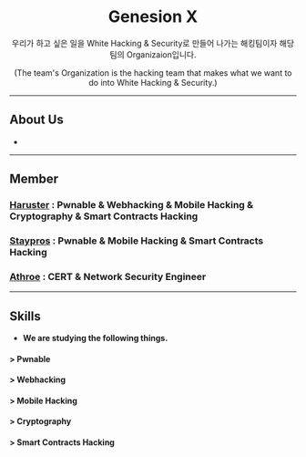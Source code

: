 <div align="center">
  
# Genesion X
우리가 하고 싶은 일을 White Hacking & Security로 만들어 나가는 해킹팀이자 해당 팀의 Organizaion입니다.

(The team's Organization is the hacking team that makes what we want to do into White Hacking & Security.)

</div>

---------------------------

## About Us
- 

------------------------------

## Member

### <a href="https://github.com/haruster">Haruster</a> : Pwnable & Webhacking & Mobile Hacking & Cryptography & Smart Contracts Hacking
### <a href="https://github.com/staypros">Staypros</a> : Pwnable & Mobile Hacking & Smart Contracts Hacking
### <a href="https://github.com/athroe">Athroe</a> : CERT & Network Security Engineer

----------------------------------

## Skills 

- <b> We are studying the following things. </b>

#### >  Pwnable
#### >  Webhacking
#### > Mobile Hacking
#### > Cryptography
#### > Smart Contracts Hacking







